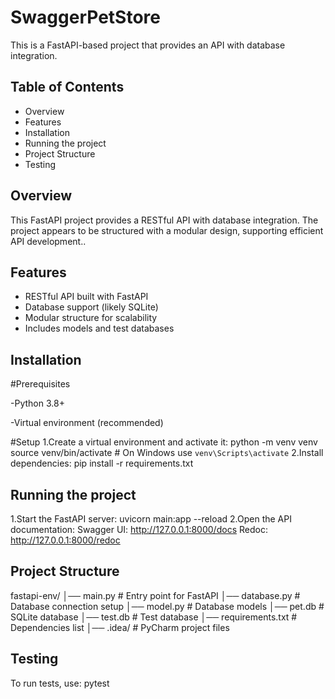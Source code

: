 # SwaggerPetStore

This is a FastAPI-based project that provides an API with database integration.

## Table of Contents

- Overview
- Features
- Installation
- Running the project
- Project Structure
- Testing

## Overview

This FastAPI project provides a RESTful API with database integration. The project appears to be structured with a modular design, supporting efficient API development..

## Features

- RESTful API built with FastAPI
- Database support (likely SQLite)
- Modular structure for scalability
- Includes models and test databases


## Installation

#Prerequisites

-Python 3.8+

-Virtual environment (recommended)

#Setup
   1.Create a virtual environment and activate it:
        python -m venv venv
        source venv/bin/activate  # On Windows use `venv\Scripts\activate`
    2.Install dependencies:
        pip install -r requirements.txt

## Running the project

1.Start the FastAPI server:
      uvicorn main:app --reload
2.Open the API documentation:
      Swagger UI: http://127.0.0.1:8000/docs
      Redoc: http://127.0.0.1:8000/redoc

## Project Structure

fastapi-env/
│── main.py        # Entry point for FastAPI
│── database.py    # Database connection setup
│── model.py       # Database models
│── pet.db         # SQLite database
│── test.db        # Test database
│── requirements.txt # Dependencies list
│── .idea/         # PyCharm project files

## Testing
  To run tests, use:
         pytest
